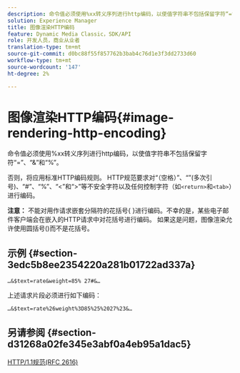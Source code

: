 ```yaml
---
description: 命令值必须使用%xx转义序列进行http编码，以使值字符串不包括保留字符“=”、“&”和“%”。
solution: Experience Manager
title: 图像渲染HTTP编码
feature: Dynamic Media Classic，SDK/API
role: 开发人员，商业从业者
translation-type: tm+mt
source-git-commit: d0bc88f55f857762b3bab4c76d1e3f3dd2733d60
workflow-type: tm+mt
source-wordcount: '147'
ht-degree: 2%

---
```



# 图像渲染HTTP编码{#image-rendering-http-encoding}

命令值必须使用%xx转义序列进行http编码，以使值字符串不包括保留字符“=”、“&amp;”和“%”。

否则，将应用标准HTTP编码规则。 HTTP规范要求对“（空格）”、“”(多次引号)、“#”、“%”、“&lt;”和“>”等不安全字符以及任何控制字符（如`<return>`和`<tab>`）进行编码。

**注意：** 不能对用作请求嵌套分隔符的花括号{ }进行编码。不幸的是，某些电子邮件客户端会在嵌入的HTTP请求中对花括号进行编码。 如果这是问题，图像渲染允许使用圆括号()而不是花括号。

## 示例 {#section-3edc5b8ee2354220a281b01722ad337a}

`…&$text=rate&weight=85% 27#&…`

上述请求片段必须进行如下编码：

`…&$text=rate%26weight%3D85%25%2027%23&…`

## 另请参阅 {#section-d31268a02fe345e3abf0a4eb95a1dac5}

[HTTP/1.1规范(RFC 2616)](https://www.w3.org/Protocols/rfc2616/rfc2616.html)
